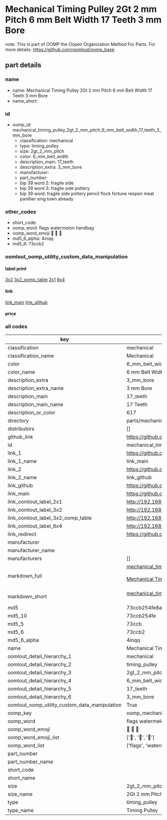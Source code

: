 # Mechanical Timing Pulley 2Gt 2 mm Pitch 6 mm Belt Width 17 Teeth 3 mm Bore  

note: This is part of OOMP the Oopen Organization Method For Parts. For more details: https://github.com/oomlout/oomp_base

##  part details
  







### name
* name: Mechanical Timing Pulley 2Gt 2 mm Pitch 6 mm Belt Width 17 Teeth 3 mm Bore
* name_short: 
### id
* oomp_id: mechanical_timing_pulley_2gt_2_mm_pitch_6_mm_belt_width_17_teeth_3_mm_bore
  * classification: mechanical
  * type: timing_pulley
  * size: 2gt_2_mm_pitch
  * color: 6_mm_belt_width
  * description_main: 17_teeth
  * description_extra: 3_mm_bore
  * manufacturer: 
  * part_number: 
  * bip 39 word 2: fragile side
  * bip 39 word 3: fragile side pottery
  * bip 39 word: fragile side pottery pencil flock fortune reopen meat panther sing town already

### other_codes
* short_code: 
* oomp_word: flags watermelon handbag
* oomp_word_emoji :flags: :watermelon: :handbag:
* md5_6_alpha: 4inqq
* md5_6: 73ccb2






### oomlout_oomp_utility_custom_data_manipulation
#### label print
[3x2](http://192.168.1.245:1112/?label=oomp%204inqq)
[3x2_oomp_table](http://192.168.1.108:1112/?label=oomp%204inqq)
[2x1](http://192.168.1.242:1112/?label=oomp%204inqq)
[6x4](http://192.168.1.55:1112/?label=oomp%204inqq)    

#### link

[link_main](https://github.com/oomlout/oomlout_oomp_version_1_messy/tree/main/parts/mechanical_timing_pulley_2gt_2_mm_pitch_6_mm_belt_width_17_teeth_3_mm_bore) [link_github](https://github.com/oomlout/oomlout_oomp_version_1_messy/tree/main/parts/mechanical_timing_pulley_2gt_2_mm_pitch_6_mm_belt_width_17_teeth_3_mm_bore)                             

#### price







### all codes 
| key | value |  
| --- | --- |  
| classification | mechanical |  
| classification_name | Mechanical |  
| color | 6_mm_belt_width |  
| color_name | 6 mm Belt Width |  
| description_extra | 3_mm_bore |  
| description_extra_name | 3 mm Bore |  
| description_main | 17_teeth |  
| description_main_name | 17 Teeth |  
| description_or_color | 617 |  
| directory | parts/mechanical_timing_pulley_2gt_2_mm_pitch_6_mm_belt_width_17_teeth_3_mm_bore |  
| distributors | [] |  
| github_link | https://github.com/oomlout/oomlout_oomp_part_src/tree/main/parts/mechanical_timing_pulley_2gt_2_mm_pitch_6_mm_belt_width_17_teeth_3_mm_bore |  
| id | mechanical_timing_pulley_2gt_2_mm_pitch_6_mm_belt_width_17_teeth_3_mm_bore |  
| link_1 | https://github.com/oomlout/oomlout_oomp_version_1_messy/tree/main/parts/mechanical_timing_pulley_2gt_2_mm_pitch_6_mm_belt_width_17_teeth_3_mm_bore |  
| link_1_name | link_main |  
| link_2 | https://github.com/oomlout/oomlout_oomp_version_1_messy/tree/main/parts/mechanical_timing_pulley_2gt_2_mm_pitch_6_mm_belt_width_17_teeth_3_mm_bore |  
| link_2_name | link_github |  
| link_github | https://github.com/oomlout/oomlout_oomp_version_1_messy/tree/main/parts/mechanical_timing_pulley_2gt_2_mm_pitch_6_mm_belt_width_17_teeth_3_mm_bore |  
| link_main | https://github.com/oomlout/oomlout_oomp_version_1_messy/tree/main/parts/mechanical_timing_pulley_2gt_2_mm_pitch_6_mm_belt_width_17_teeth_3_mm_bore |  
| link_oomlout_label_2x1 | http://192.168.1.242:1112/?label=oomp%204inqq |  
| link_oomlout_label_3x2 | http://192.168.1.245:1112/?label=oomp%204inqq |  
| link_oomlout_label_3x2_oomp_table | http://192.168.1.108:1112/?label=oomp%204inqq |  
| link_oomlout_label_6x4 | http://192.168.1.55:1112/?label=oomp%204inqq |  
| link_redirect | https://github.com/oomlout/oomlout_oomp_version_1_messy/tree/main/parts/mechanical_timing_pulley_2gt_2_mm_pitch_6_mm_belt_width_17_teeth_3_mm_bore |  
| manufacturer |  |  
| manufacturer_name |  |  
| manufacturers | [] |  
| markdown_full | [mechanical_timing_pulley_2gt_2_mm_pitch_6_mm_belt_width_17_teeth_3_mm_bore](none)<br>[](none)<br>[Mechanical Timing Pulley 2Gt 2 Mm Pitch 6 Mm Belt Width 17 Teeth 3 Mm Bore](none)<br><br> |  
| markdown_short | [mechanical_timing_pulley_2gt_2_mm_pitch_6_mm_belt_width_17_teeth_3_mm_bore](none)<br><br> |  
| md5 | 73ccb254fe8a16cd6e2caa2b51f1fae3 |  
| md5_10 | 73ccb254fe |  
| md5_5 | 73ccb |  
| md5_6 | 73ccb2 |  
| md5_6_alpha | 4inqq |  
| name | Mechanical Timing Pulley 2Gt 2 mm Pitch 6 mm Belt Width 17 Teeth 3 mm Bore |  
| oomlout_detail_hierarchy_1 | mechanical |  
| oomlout_detail_hierarchy_2 | timing_pulley |  
| oomlout_detail_hierarchy_3 | 2gt_2_mm_pitch |  
| oomlout_detail_hierarchy_4 | 6_mm_belt_width |  
| oomlout_detail_hierarchy_5 | 17_teeth |  
| oomlout_detail_hierarchy_6 | 3_mm_bore |  
| oomlout_oomp_utility_custom_data_manipulation | True |  
| oomp_key | oomp_mechanical_timing_pulley_2gt_2_mm_pitch_6_mm_belt_width_17_teeth_3_mm_bore |  
| oomp_word | flags watermelon handbag |  
| oomp_word_emoji | :flags: :watermelon: :handbag: |  
| oomp_word_emoji_list | [':flags:', ':watermelon:', ':handbag:'] |  
| oomp_word_list | ['flags', 'watermelon', 'handbag'] |  
| part_number |  |  
| part_number_name |  |  
| short_code |  |  
| short_name |  |  
| size | 2gt_2_mm_pitch |  
| size_name | 2Gt 2 mm Pitch |  
| type | timing_pulley |  
| type_name | Timing Pulley |  
